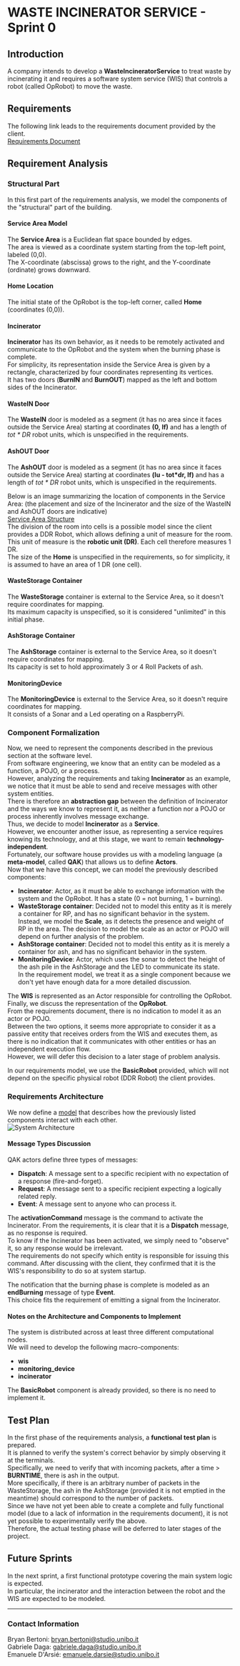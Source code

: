 # WASTE INCINERATOR SERVICE - Sprint 0

## Introduction

A company intends to develop a **WasteIncineratorService** to treat waste by incinerating it and requires a software system service (WIS) that controls a robot (called OpRobot) to move the waste.

## Requirements

The following link leads to the requirements document provided by the client.  
[Requirements Document](./userDocs/TemaFinale24.html)

## Requirement Analysis

### Structural Part

In this first part of the requirements analysis, we model the components of the "structural" part of the building.

#### Service Area Model

The **Service Area** is a Euclidean flat space bounded by edges.  
The area is viewed as a coordinate system starting from the top-left point, labeled (0,0).  
The X-coordinate (abscissa) grows to the right, and the Y-coordinate (ordinate) grows downward.

#### Home Location

The initial state of the OpRobot is the top-left corner, called **Home** (coordinates (0,0)).

#### Incinerator

**Incinerator** has its own behavior, as it needs to be remotely activated and communicate to the OpRobot and the system when the burning phase is complete.  
For simplicity, its representation inside the Service Area is given by a rectangle, characterized by four coordinates representing its vertices.  
It has two doors (**BurnIN** and **BurnOUT**) mapped as the left and bottom sides of the Incinerator.

#### WasteIN Door

The **WasteIN** door is modeled as a segment (it has no area since it faces outside the Service Area) starting at coordinates **(0, lf)** and has a length of *tot * DR* robot units, which is unspecified in the requirements.

#### AshOUT Door

The **AshOUT** door is modeled as a segment (it has no area since it faces outside the Service Area) starting at coordinates **(lu - tot*dr, lf)** and has a length of *tot * DR* robot units, which is unspecified in the requirements.

Below is an image summarizing the location of components in the Service Area: (the placement and size of the Incinerator and the size of the WasteIN and AshOUT doors are indicative)  
[Service Area Structure](./userDocs/img/struttura_Building.png)  
The division of the room into cells is a possible model since the client provides a DDR Robot, which allows defining a unit of measure for the room.  
This unit of measure is the **robotic unit (DR)**. Each cell therefore measures 1 DR.  
The size of the **Home** is unspecified in the requirements, so for simplicity, it is assumed to have an area of 1 DR (one cell).

#### WasteStorage Container

The **WasteStorage** container is external to the Service Area, so it doesn't require coordinates for mapping.  
Its maximum capacity is unspecified, so it is considered "unlimited" in this initial phase.

#### AshStorage Container

The **AshStorage** container is external to the Service Area, so it doesn't require coordinates for mapping.  
Its capacity is set to hold approximately 3 or 4 Roll Packets of ash.

#### MonitoringDevice

The **MonitoringDevice** is external to the Service Area, so it doesn't require coordinates for mapping.  
It consists of a Sonar and a Led operating on a RaspberryPi.

### Component Formalization

Now, we need to represent the components described in the previous section at the software level.  
From software engineering, we know that an entity can be modeled as a function, a POJO, or a process.  
However, analyzing the requirements and taking **Incinerator** as an example, we notice that it must be able to send and receive messages with other system entities.  
There is therefore an **abstraction gap** between the definition of Incinerator and the ways we know to represent it, as neither a function nor a POJO or process inherently involves message exchange.  
Thus, we decide to model **Incinerator** as a **Service**.  
However, we encounter another issue, as representing a service requires knowing its technology, and at this stage, we want to remain **technology-independent**.  
Fortunately, our software house provides us with a modeling language (a **meta-model**, called **QAK**) that allows us to define **Actors**.  
Now that we have this concept, we can model the previously described components:

- **Incinerator**: Actor, as it must be able to exchange information with the system and the OpRobot. It has a state (0 = not burning, 1 = burning).
- **WasteStorage container**: Decided not to model this entity as it is merely a container for RP, and has no significant behavior in the system. Instead, we model the **Scale**, as it detects the presence and weight of RP in the area. The decision to model the scale as an actor or POJO will depend on further analysis of the problem.
- **AshStorage container**: Decided not to model this entity as it is merely a container for ash, and has no significant behavior in the system.
- **MonitoringDevice**: Actor, which uses the sonar to detect the height of the ash pile in the AshStorage and the LED to communicate its state.  
In the requirement model, we treat it as a single component because we don't yet have enough data for a more detailed discussion.
  
The **WIS** is represented as an Actor responsible for controlling the OpRobot.  
Finally, we discuss the representation of the **OpRobot**.  
From the requirements document, there is no indication to model it as an actor or POJO.  
Between the two options, it seems more appropriate to consider it as a passive entity that receives orders from the WIS and executes them, as there is no indication that it communicates with other entities or has an independent execution flow.  
However, we will defer this decision to a later stage of problem analysis.

In our requirements model, we use the **BasicRobot** provided, which will not depend on the specific physical robot (DDR Robot) the client provides.

### Requirements Architecture

We now define a [model](./src/WasteIncineratorService_v1.qak) that describes how the previously listed components interact with each other.  
![System Architecture](./userDocs/img/waste_incinerator_servicearch_v1.png)

#### Message Types Discussion

QAK actors define three types of messages:
- **Dispatch**: A message sent to a specific recipient with no expectation of a response (fire-and-forget).
- **Request**: A message sent to a specific recipient expecting a logically related reply.
- **Event**: A message sent to anyone who can process it.

The **activationCommand** message is the command to activate the Incinerator. From the requirements, it is clear that it is a **Dispatch** message, as no response is required.  
To know if the Incinerator has been activated, we simply need to "observe" it, so any response would be irrelevant.  
The requirements do not specify which entity is responsible for issuing this command. After discussing with the client, they confirmed that it is the WIS's responsibility to do so at system startup.

The notification that the burning phase is complete is modeled as an **endBurning** message of type **Event**.  
This choice fits the requirement of emitting a signal from the Incinerator.

#### Notes on the Architecture and Components to Implement

The system is distributed across at least three different computational nodes.  
We will need to develop the following macro-components:
- **wis**
- **monitoring_device**
- **incinerator**

The **BasicRobot** component is already provided, so there is no need to implement it.

## Test Plan

In the first phase of the requirements analysis, a **functional test plan** is prepared.  
It is planned to verify the system's correct behavior by simply observing it at the terminals.  
Specifically, we need to verify that with incoming packets, after a time > **BURNTIME**, there is ash in the output.  
More specifically, if there is an arbitrary number of packets in the WasteStorage, the ash in the AshStorage (provided it is not emptied in the meantime) should correspond to the number of packets.  
Since we have not yet been able to create a complete and fully functional model (due to a lack of information in the requirements document), it is not yet possible to experimentally verify the above.  
Therefore, the actual testing phase will be deferred to later stages of the project.

## Future Sprints

In the next sprint, a first functional prototype covering the main system logic is expected.  
In particular, the incinerator and the interaction between the robot and the WIS are expected to be modeled.

---

### Contact Information

Bryan Bertoni: bryan.bertoni@studio.unibo.it  
Gabriele Daga: gabriele.daga@studio.unibo.it  
Emanuele D'Arsié: emanuele.darsie@studio.unibo.it  

